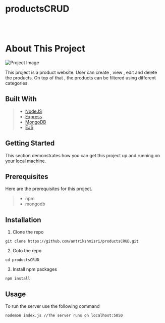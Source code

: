 # productsCRUD
 </br></br>
 
 # About This Project
 
 ![Project Image](https://i.ibb.co/zZKhxsM/Screenshot-115.png)

This project is a product website. User can create , view , edit and delete the products. On top of that , the products can be filtered using different categories.
</br>
## Built With

> * [NodeJS][1]
> * [Express][2]
> * [MongoDB][3]
> * [EJS][4]

[1]: https://nodejs.org/en/ "NodeJS"
[2]: https://expressjs.com/ "ExpressJS"
[3]: https://www.mongodb.com/2 "MongoDB"
[4]: https://ejs.co/ "EJS"

## Getting Started

This section demonstrates how you can get this project up and running on your local machine.
</br>
## Prerequisites

Here are the prerequisites for this project.
> * npm
> * mongodb

## Installation

1. Clone the repo

`git clone https://github.com/antrikshmisri/productsCRUD.git`

2. Goto the repo

`cd productsCRUD`

3. Install npm packages

`npm install`

## Usage

To run the server use the following command

`nodemon index.js
 //The server runs on localhost:5050`
